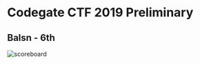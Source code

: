 # Codegate CTF 2019 Preliminary
## Balsn - 6th
![scoreboard](https://github.com/ssspeedgit00/CTF/blob/master/2019/codegete/scoreboard.png)
